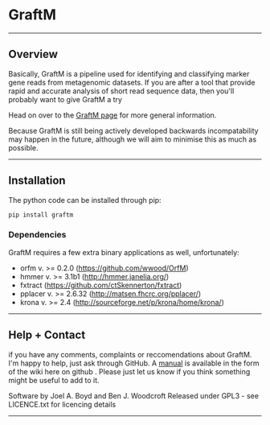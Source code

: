 # GraftM

---

## Overview
Basically, GraftM is a pipeline used for identifying and classifying marker gene reads from metagenomic datasets. If you are after a tool that provide rapid and accurate analysis of short read sequence data, then you'll probably want to give GraftM a try

Head on over to the [GraftM page](http://geronimp.github.io/graftM/) for more general information.

Because GraftM is still being actively developed backwards incompatability may happen in the future, although we will aim to minimise this as much as possible.

---

## Installation
The python code can be installed through pip:
```
pip install graftm
```
### Dependencies
GraftM requires a few extra binary applications as well, unfortunately:
* orfm v. >= 0.2.0 (https://github.com/wwood/OrfM)
* hmmer v. >= 3.1b1 (http://hmmer.janelia.org/)
* fxtract (https://github.com/ctSkennerton/fxtract)
* pplacer v. >= 2.6.32 (http://matsen.fhcrc.org/pplacer/)
* krona v. >= 2.4 (http://sourceforge.net/p/krona/home/krona/)

---

## Help + Contact
if you have any comments, complaints or reccomendations about GraftM. I'm happy to help, just ask through GitHub.
A [manual](https://github.com/geronimp/graftM/wiki) is available in the form of the wiki here on github . Please just let us know if you think something might be useful to add to it.

Software by Joel A. Boyd and Ben J. Woodcroft
Released under GPL3 - see LICENCE.txt for licencing details

---
